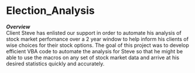 # Election_Analysis
***Overview*** <br /> 
Client Steve has enlisted our support in order to automate his analysis of stock market perfomance over a 2 year window to help inform his clients of wise choices for their stock options. The goal of this project was to develop efficient VBA code to automate the analysis for Steve so that he might be able to use the macros on any set of stock market data and arrive at his desired statistics quickly and accurately. <br /> <br />
